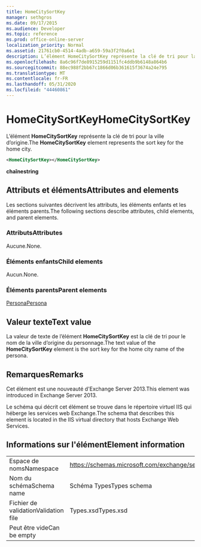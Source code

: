 ```yaml
---
title: HomeCitySortKey
manager: sethgros
ms.date: 09/17/2015
ms.audience: Developer
ms.topic: reference
ms.prod: office-online-server
localization_priority: Normal
ms.assetid: 21761cb0-4514-4adb-a659-59a3f2f0a6e1
description: L’élément HomeCitySortKey représente la clé de tri pour la ville d’origine.
ms.openlocfilehash: 8a6c96f7de8915259d1151fc4ddb9b6148a864b6
ms.sourcegitcommit: 88ec988f2bb67c1866d06b361615f3674a24e795
ms.translationtype: MT
ms.contentlocale: fr-FR
ms.lasthandoff: 05/31/2020
ms.locfileid: "44460861"
---
```

# <a name="homecitysortkey"></a><span data-ttu-id="c76d7-103">HomeCitySortKey</span><span class="sxs-lookup"><span data-stu-id="c76d7-103">HomeCitySortKey</span></span>

<span data-ttu-id="c76d7-104">L’élément **HomeCitySortKey** représente la clé de tri pour la ville d’origine.</span><span class="sxs-lookup"><span data-stu-id="c76d7-104">The **HomeCitySortKey** element represents the sort key for the home city.</span></span> 
  
```XML
<HomeCitySortKey></HomeCitySortKey>
```

 <span data-ttu-id="c76d7-105">**chaîne**</span><span class="sxs-lookup"><span data-stu-id="c76d7-105">**string**</span></span>
## <a name="attributes-and-elements"></a><span data-ttu-id="c76d7-106">Attributs et éléments</span><span class="sxs-lookup"><span data-stu-id="c76d7-106">Attributes and elements</span></span>

<span data-ttu-id="c76d7-107">Les sections suivantes décrivent les attributs, les éléments enfants et les éléments parents.</span><span class="sxs-lookup"><span data-stu-id="c76d7-107">The following sections describe attributes, child elements, and parent elements.</span></span>
  
### <a name="attributes"></a><span data-ttu-id="c76d7-108">Attributs</span><span class="sxs-lookup"><span data-stu-id="c76d7-108">Attributes</span></span>

<span data-ttu-id="c76d7-109">Aucune.</span><span class="sxs-lookup"><span data-stu-id="c76d7-109">None.</span></span>
  
### <a name="child-elements"></a><span data-ttu-id="c76d7-110">Éléments enfants</span><span class="sxs-lookup"><span data-stu-id="c76d7-110">Child elements</span></span>

<span data-ttu-id="c76d7-111">Aucun.</span><span class="sxs-lookup"><span data-stu-id="c76d7-111">None.</span></span>
  
### <a name="parent-elements"></a><span data-ttu-id="c76d7-112">Éléments parents</span><span class="sxs-lookup"><span data-stu-id="c76d7-112">Parent elements</span></span>

[<span data-ttu-id="c76d7-113">Persona</span><span class="sxs-lookup"><span data-stu-id="c76d7-113">Persona</span></span>](persona.md)
  
## <a name="text-value"></a><span data-ttu-id="c76d7-114">Valeur texte</span><span class="sxs-lookup"><span data-stu-id="c76d7-114">Text value</span></span>

<span data-ttu-id="c76d7-115">La valeur de texte de l’élément **HomeCitySortKey** est la clé de tri pour le nom de la ville d’origine du personnage.</span><span class="sxs-lookup"><span data-stu-id="c76d7-115">The text value of the **HomeCitySortKey** element is the sort key for the home city name of the persona.</span></span> 
  
## <a name="remarks"></a><span data-ttu-id="c76d7-116">Remarques</span><span class="sxs-lookup"><span data-stu-id="c76d7-116">Remarks</span></span>

<span data-ttu-id="c76d7-117">Cet élément est une nouveauté d'Exchange Server 2013.</span><span class="sxs-lookup"><span data-stu-id="c76d7-117">This element was introduced in Exchange Server 2013.</span></span>
  
<span data-ttu-id="c76d7-118">Le schéma qui décrit cet élément se trouve dans le répertoire virtuel IIS qui héberge les services web Exchange.</span><span class="sxs-lookup"><span data-stu-id="c76d7-118">The schema that describes this element is located in the IIS virtual directory that hosts Exchange Web Services.</span></span>
  
## <a name="element-information"></a><span data-ttu-id="c76d7-119">Informations sur l'élément</span><span class="sxs-lookup"><span data-stu-id="c76d7-119">Element information</span></span>

|||
|:-----|:-----|
|<span data-ttu-id="c76d7-120">Espace de noms</span><span class="sxs-lookup"><span data-stu-id="c76d7-120">Namespace</span></span>  <br/> |https://schemas.microsoft.com/exchange/services/2006/types  <br/> |
|<span data-ttu-id="c76d7-121">Nom du schéma</span><span class="sxs-lookup"><span data-stu-id="c76d7-121">Schema name</span></span>  <br/> |<span data-ttu-id="c76d7-122">Schéma Types</span><span class="sxs-lookup"><span data-stu-id="c76d7-122">Types schema</span></span>  <br/> |
|<span data-ttu-id="c76d7-123">Fichier de validation</span><span class="sxs-lookup"><span data-stu-id="c76d7-123">Validation file</span></span>  <br/> |<span data-ttu-id="c76d7-124">Types.xsd</span><span class="sxs-lookup"><span data-stu-id="c76d7-124">Types.xsd</span></span>  <br/> |
|<span data-ttu-id="c76d7-125">Peut être vide</span><span class="sxs-lookup"><span data-stu-id="c76d7-125">Can be empty</span></span>  <br/> ||
   

